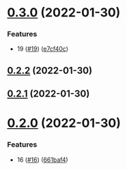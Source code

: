 # [0.3.0](https://github.com/diegolagospagopa/demo-release-project/compare/v0.2.2...v0.3.0) (2022-01-30)


### Features

* 19 ([#19](https://github.com/diegolagospagopa/demo-release-project/issues/19)) ([e7cf40c](https://github.com/diegolagospagopa/demo-release-project/commit/e7cf40c0a4a87af5d0d5c18ca3ae144dba2bac17))



## [0.2.2](https://github.com/diegolagospagopa/demo-release-project/compare/v0.2.1...v0.2.2) (2022-01-30)



## [0.2.1](https://github.com/diegolagospagopa/demo-release-project/compare/v0.2.0...v0.2.1) (2022-01-30)



# [0.2.0](https://github.com/diegolagospagopa/demo-release-project/compare/v0.1.4...v0.2.0) (2022-01-30)


### Features

* 16 ([#16](https://github.com/diegolagospagopa/demo-release-project/issues/16)) ([661baf4](https://github.com/diegolagospagopa/demo-release-project/commit/661baf44cfcfaf3fffccedfe0530eeb6ce2d1c24))



